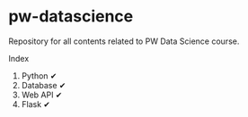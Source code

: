 # pw-datascience
Repository for all contents related to PW Data Science course.

Index
1. Python ✔
2. Database ✔
3. Web API ✔
4. Flask ✔
